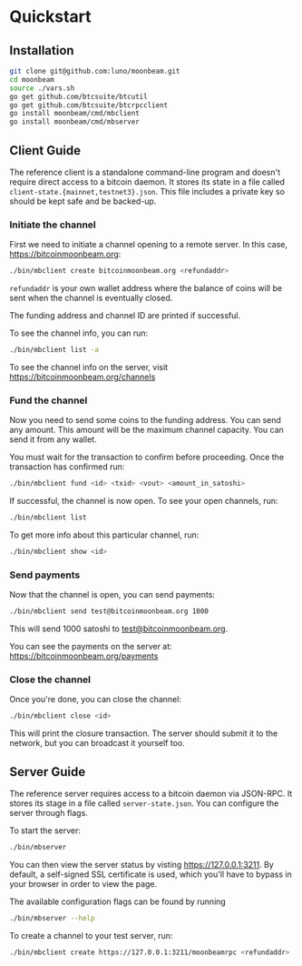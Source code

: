 # Quickstart

## Installation

```bash
git clone git@github.com:luno/moonbeam.git
cd moonbeam
source ./vars.sh
go get github.com/btcsuite/btcutil
go get github.com/btcsuite/btcrpcclient
go install moonbeam/cmd/mbclient
go install moonbeam/cmd/mbserver
```

## Client Guide

The reference client is a standalone command-line program and doesn't require
direct access to a bitcoin daemon. It stores its state in a file called
`client-state.{mainnet,testnet3}.json`. This file includes a private key so
should be kept safe and be backed-up.


### Initiate the channel

First we need to initiate a channel opening to a remote server. In this case,
https://bitcoinmoonbeam.org:

```bash
./bin/mbclient create bitcoinmoonbeam.org <refundaddr>
```

`refundaddr` is your own wallet address where the balance of coins will be
sent when the channel is eventually closed.

The funding address and channel ID are printed if successful.

To see the channel info, you can run:

```bash
./bin/mbclient list -a
```

To see the channel info on the server, visit
https://bitcoinmoonbeam.org/channels

### Fund the channel

Now you need to send some coins to the funding address. You can send any amount.
This amount will be the maximum channel capacity. You can send it from
any wallet.

You must wait for the transaction to confirm before proceeding.
Once the transaction has confirmed run:

```bash
./bin/mbclient fund <id> <txid> <vout> <amount_in_satoshi>
```

If successful, the channel is now open. To see your open channels, run:

```bash
./bin/mbclient list
```

To get more info about this particular channel, run:

```bash
./bin/mbclient show <id>
```

### Send payments

Now that the channel is open, you can send payments:

```bash
./bin/mbclient send test@bitcoinmoonbeam.org 1000
```

This will send 1000 satoshi to test@bitcoinmoonbeam.org.

You can see the payments on the server at:
https://bitcoinmoonbeam.org/payments

### Close the channel

Once you're done, you can close the channel:

```bash
./bin/mbclient close <id>
```

This will print the closure transaction. The server should submit it to the
network, but you can broadcast it yourself too.

## Server Guide

The reference server requires access to a bitcoin daemon via JSON-RPC.
It stores its stage in a file called `server-state.json`.
You can configure the server through flags.

To start the server:

```bash
./bin/mbserver
```

You can then view the server status by visting https://127.0.0.1:3211.
By default, a self-signed SSL certificate is used, which you'll have to bypass
in your browser in order to view the page.

The available configuration flags can be found by running

```bash
./bin/mbserver --help
```

To create a channel to your test server, run:

```bash
./bin/mbclient create https://127.0.0.1:3211/moonbeamrpc <refundaddr>
```
